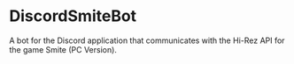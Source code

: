 # DiscordSmiteBot
A bot for the Discord application that communicates with the Hi-Rez API for the game Smite (PC Version).
